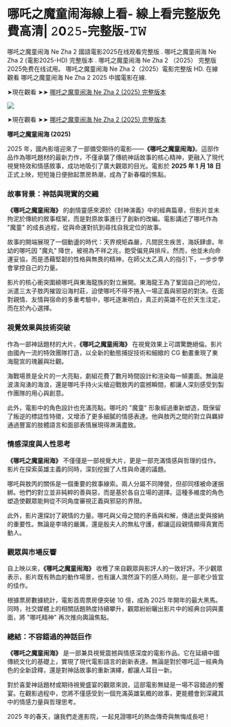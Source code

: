 <h1>哪吒之魔童闹海線上看- 線上看完整版免費高清| 𝟸0𝟸𝟻-完整版-𝚃𝚆</h1>

哪吒之魔童闹海 Ne Zha 2 國語電影2025在线观看完整版 . 哪吒之魔童闹海 Ne Zha 2 (電影2025-HD) 完整版本 . 哪吒之魔童闹海 Ne Zha 2 （2025） 完整版2025免费在线试用。 哪吒之魔童闹海 Ne Zha 2（2025）電影完整版 HD. 在線觀看 哪吒之魔童闹海 Ne Zha 2 2025 中國電影在線.

➤現在觀看 ➤➤ <a href="https://t.co/T6e6WbLcWy" target="_blank">哪吒之魔童闹海 Ne Zha 2 (2025) 完整版本</a>

<img src="https://image.tmdb.org/t/p/original/3hxEPr8aEZADJQea9JIbObIFrsn.jpg" style="max-width: 100%;">

➤現在觀看 ➤➤ <a href="https://t.co/T6e6WbLcWy" target="_blank">哪吒之魔童闹海 Ne Zha 2 (2025) 完整版本</a>

**哪吒之魔童闹海 (2025)**

2025 年，國內影壇迎來了一部備受期待的電影——**《哪吒之魔童闹海》**。這部作品作為哪吒題材的最新力作，不僅承襲了傳統神話故事的核心精神，更融入了現代視覺特效和情感敘事，成功地吸引了廣大觀眾的目光。電影於 **2025 年 1 月 18 日** 正式上映，短短幾日便掀起票房熱潮，成為了新春檔的焦點。

### **故事背景：神話與現實的交織**

**《哪吒之魔童闹海》** 的劇情靈感來源於《封神演義》中的經典篇章，但影片並未拘泥於傳統的敘事框架，而是對原故事進行了創新的改編。電影講述了哪吒作為 "魔童" 的成長過程，從與命運對抗到尋找自我定位的故事。

故事的開端展現了一個動盪的時代：天界規矩森嚴，凡間民生疾苦，海妖肆虐。年幼的哪吒因 "魔丸" 降世，被視為不祥之兆，飽受偏見與排斥。然而，他並未向命運妥協，而是憑藉堅韌的性格與無畏的精神，在師父太乙真人的指引下，一步步學會掌控自己的力量。

影片的核心衝突圍繞哪吒與東海龍族的對立展開。東海龍王為了鞏固自己的地位，派遣三太子敖丙摧毀沿海村莊，迫使哪吒不得不捲入一場正義與邪惡的對決。在面對親情、友情與宿命的多重考驗中，哪吒逐漸明白，真正的英雄不在於天生注定，而在於內心選擇。

### **視覺效果與技術突破**

作為一部神話題材的大片，**《哪吒之魔童闹海》** 在視覺效果上可謂驚艷絕倫。影片由國內一流的特效團隊打造，以全新的動態捕捉技術和細緻的 CG 動畫重現了東海龍宮的瑰麗與壯觀。

海戰場景是全片的一大亮點，劇組花費了數月時間設計和渲染每一幀畫面。無論是波濤洶湧的海浪，還是哪吒手持火尖槍迎戰敖丙的震撼瞬間，都讓人深刻感受到製作團隊的用心與創意。

此外，電影中的角色設計也充滿亮點。哪吒的 "魔童" 形象經過重新塑造，既保留了叛逆的標誌性特徵，又增添了更多細膩的情感表達。他與敖丙之間的對立與羈絆通過豐富的肢體語言和面部表情展現得淋漓盡致。

### **情感深度與人性思考**

**《哪吒之魔童闹海》** 不僅僅是一部視覺大片，更是一部充滿情感與哲理的佳作。影片在探索英雄主義的同時，深刻挖掘了人性與命運的議題。

哪吒與敖丙的關係是一個重要的敘事線索。兩人分屬不同陣營，但卻同樣被命運捆綁。他們的對立並非純粹的善與惡，而是基於各自立場的選擇。這種多維度的角色塑造使觀眾能夠從不同角度審視正義與邪惡的界限。

此外，影片還探討了親情的力量。哪吒與父母之間的矛盾與和解，傳遞出愛與接納的重要性。無論是李靖的嚴厲，還是殷夫人的無私守護，都讓這段親情顯得真實而動人。

### **觀眾與市場反響**

自上映以來，**《哪吒之魔童闹海》** 收穫了來自觀眾與影評人的一致好評。不少觀眾表示，影片既有熱血的動作場景，也有讓人潸然淚下的感人時刻，是一部老少皆宜的佳作。

根據票房數據統計，電影首周票房便突破 10 億，成為 2025 年開年的最大黑馬。同時，社交媒體上的相關話題熱度持續攀升，觀眾紛紛曬出影片中的經典台詞與畫面，將 "哪吒精神" 再次推向輿論焦點。

### **總結：不容錯過的神話巨作**

**《哪吒之魔童闹海》** 是一部兼具視覺震撼與情感深度的電影作品。它在延續中國傳統文化的基礎上，實現了現代電影語言的創新表達。無論是對於哪吒這一經典角色的全新詮釋，還是對神話故事的重新演繹，都讓人耳目一新。

對於喜愛神話題材或期待視覺盛宴的觀眾來說，這部電影無疑是一場不容錯過的饗宴。在觀影過程中，您將不僅感受到一個充滿英雄氣概的故事，更能體會到深藏其中的情感力量與哲理思考。

2025 年的春天，讓我們走進影院，一起見證哪吒的熱血傳奇與無悔成長吧！

